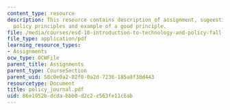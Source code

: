 ```yaml
---
content_type: resource
description: This resource contains description of assignment, sugeestions for designing
  policy principles and example of a good principle.
file: /media/courses/esd-10-introduction-to-technology-and-policy-fall-2006/86e1952bdcdabbb0d2c2c563fe11c6ab_policy_journal.pdf
file_type: application/pdf
learning_resource_types:
- Assignments
ocw_type: OCWFile
parent_title: Assignments
parent_type: CourseSection
parent_uid: 58c0e0a2-82f0-0a2d-7236-185a8f38d443
resourcetype: Document
title: policy_journal.pdf
uid: 86e1952b-dcda-bbb0-d2c2-c563fe11c6ab
---
```

